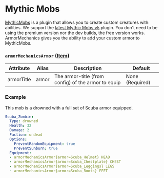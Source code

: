 # Mythic Mobs

[MythicMobs](https://www.spigotmc.org/resources/5702/) is a plugin that allows you to create custom creatures with abilities. We support the [latest Mythic Mobs v5](https://mythiccraft.io/index.php?pages/official-mythicmobs-download/) plugin. You don't need to be using the premium version nor the dev builds, the free version works. ArmorMechanics gives you the ability to add your custom armor to MythicMobs.

### `armorMechanicsArmor` ([Item](https://git.mythiccraft.io/mythiccraft/MythicMobs/-/wikis/Mobs/Equipment))

| Attribute  | Alias | Description                                         | Default         |
| ---------- | ----- | --------------------------------------------------- | --------------- |
| armorTitle | armor | The armor-title (from config) of the armor to equip | None (Required) |

### Example

This mob is a drowned with a full set of Scuba armor equipped.

```yaml
Scuba_Zombie:
  Type: drowned
  Health: 32
  Damage: 2
  Faction: undead
  Options:
    PreventRandomEquipment: true
    PreventSunburn: true
  Equipment:
  - armorMechanicsArmor{armor=Scuba_Helmet} HEAD
  - armorMechanicsArmor{armor=Scuba_Chestplate} CHEST
  - armorMechanicsArmor{armor=Scuba_Leggings} LEGS
  - armorMechanicsArmor{armor=Scuba_Boots} FEET
```
